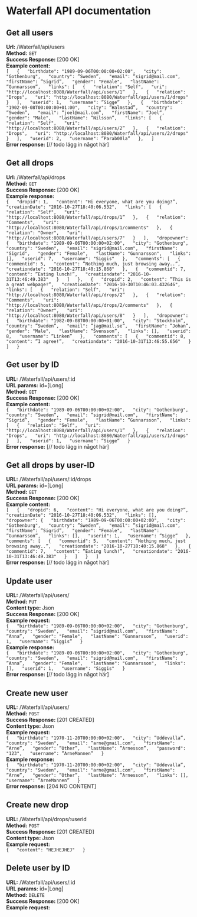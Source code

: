 # Waterfall API documentation
## Get all users
**Url:** /Waterfall/api/users  
**Method:** `GET`  
**Success Response:** [200 OK]  
**Example content:**  
`[  
  {  
    "birthdate": "1989-09-06T00:00:00+02:00",  
    "city": "Gothenburg",  
    "country": ”Sweden”,  
    "email": ”sigrid@mail.com",  
    "firstName": ”Sigrid”,  
    "gender": "Female",  
    "lastName": ”Gunnarsson”,  
    "links": [  
      {  
        "relation": "Self",  
        "uri": "http://localhost:8080/Waterfall/api/users/1”  
      },  
      {  
        "relation": "Drops",  
        "uri": "http://localhost:8080/Waterfall/api/users/1/drops"  
      }  
    ],  
    "userid": 1,  
    "username": ”Sigge”  
  },  
  {  
    "birthdate": "1902-09-08T00:00:00+01:00",  
    "city": ”Halmstad”,  
    "country": ”Sweden”,  
    "email": ”joel@mail.com”,  
    "firstName": ”Joel”,  
    "gender": "Male",  
    "lastName": ”Nilsson”,  
    "links": [  
      {  
        "relation": "Self",  
        "uri": "http://localhost:8080/Waterfall/api/users/2”  
      },  
      {  
        "relation": "Drops",  
        "uri": "http://localhost:8080/Waterfall/api/users/2/drops"  
      }  
    ],  
    "userid": 2,  
    "username": ”Parab00la”  
  },  
]`  
**Error response:** [// todo lägg in något här]  
## Get all drops
**Url:** /Waterfall/api/drops  
**Method:** `GET`  
**Success Response:** [200 OK]  
**Example response:**  
`{  
    "dropid": 1,  
    "content": "Hi everyone, what are you doing?”,  
    "creationDate": "2016-10-27T18:40:06.532",  
    "links": [  
      {  
        "relation": "Self",  
        "uri": "http://localhost:8080/Waterfall/api/drops/1”  
      },  
      {  
        "relation": "Comments",  
        "uri": "http://localhost:8080/Waterfall/api/drops/1/comments"  
      },  
      {  
        "relation": "Owner",  
        "uri": "http://localhost:8080/Waterfall/api/users/7"  
      }  
    ],  
    "dropowner": {  
      "birthdate": "1989-09-06T00:00:00+02:00",  
      "city": "Gothenburg",  
      "country": "Sweden",  
      "email": "sigrid@mail.com",  
      "firstName": "Sigrid",  
      "gender": "Female",  
      "lastName": "Gunnarsson",  
      "links": [],  
      "userid": 7,  
      "username": "Siggis"  
    },  
    "comments": [  
      {  
        "commentid": 5,  
        "content": ”Nothing much, just browsing away..”,  
        "creationdate": "2016-10-27T18:40:15.868"  
      },  
      {  
        "commentid": 7,  
        "content": ”Eating lunch!”,  
        "creationdate": "2016-10-31T13:46:49.383"  
      }  
    ]  
  },  
  {  
    "dropid": 2,  
    "content": ”This is a great webpage!”,  
    "creationDate": "2016-10-30T10:46:03.432646",  
    "links": [  
      {  
        "relation": "Self",  
        "uri": "http://localhost:8080/Waterfall/api/drops/2”  
      },  
      {  
        "relation": "Comments",  
        "uri": "http://localhost:8080/Waterfall/api/drops/2/comments"  
      },  
      {  
        "relation": "Owner",  
        "uri": "http://localhost:8080/Waterfall/api/users/8"  
      }  
    ],  
    "dropowner": {  
      "birthdate": "1982-09-08T00:00:00+01:00",  
      "city": ”Stockholm”,  
      "country": ”Sweden”,  
      "email": ”jag@mail.se”,  
      "firstName": ”Johan”,  
      "gender": "Male",  
      "lastName": ”Svensson”,  
      "links": [],  
      "userid": 8,  
      "username": ”Linken”  
    },  
    "comments": [  
      {  
        "commentid": 8,  
        "content": ”I agree!”,  
        "creationdate": "2016-10-31T13:46:55.656"  
      }  
    ]  
  }`  

## Get user by ID
**URL:** /Waterfall/api/users/:id  
**URL params:** id=[Long]  
**Method:** `GET`  
**Success Response:** [200 OK]  
**Example content:**  
`{  
  "birthdate": "1989-09-06T00:00:00+02:00",  
  "city": "Gothenburg",  
  "country": ”Sweden”,  
  "email": ”sigrid@mail.com",  
  "firstName": ”Sigrid”,  
  "gender": "Female",  
  "lastName": ”Gunnarsson”,  
  "links": [  
    {  
      "relation": "Self",  
      "uri": "http://localhost:8080/Waterfall/api/users/1”  
    },  
    {  
      "relation": "Drops",  
      "uri": "http://localhost:8080/Waterfall/api/users/1/drops"  
    }  
  ],  
  "userid": 1,  
  "username": ”Sigge”  
}`  
**Error response:** [// todo lägg in något här]  
## Get all drops by user-ID  
**URL:** /Waterfall/api/users/:id/drops  
**URL params:** id=[Long]  
**Method:** `GET`  
**Success Response:** [200 OK]  
**Example content:**  
`[  
  {  
    "dropid": 6,  
    "content": "Hi everyone, what are you doing?”,  
    "creationDate": "2016-10-27T18:40:06.532",  
    "links": [],  
    "dropowner": {  
      "birthdate": "1989-09-06T00:00:00+02:00",  
      "city": "Gothenburg",  
      "country": ”Sweden”,  
      "email": ”sigrid@mail.com",  
      "firstName": ”Sigrid”,  
      "gender": "Female",  
      "lastName": ”Gunnarsson”,  
      "links": [],  
      "userid": 1,  
      "username": ”Sigge”  
    },  
    "comments": [  
      {  
        "commentid": 5,  
        "content": ”Nothing much, just browsing away..”,  
        "creationdate": "2016-10-27T18:40:15.868"  
      },  
      {  
        "commentid": 7,  
        "content": ”Eating lunch!”,  
        "creationdate": "2016-10-31T13:46:49.383"  
      }  
    ]  
  }  
]`  
**Error response:** [// todo lägg in något här]  
## Update user  
**URL:** /Waterfall/api/users/  
**Method:** `PUT`  
**Content type:** Json  
**Success Response:** [200 OK]  
**Example request:**  
`{  
    "birthdate": "1989-09-06T00:00:00+02:00",  
    "city": "Gothenburg",  
    "country": "Sweden",  
    "email": ”sigrid@mail.com",  
    "firstName": ”Anna”,  
    "gender": "Female",  
    "lastName": ”Gunnarsson”,  
    "userid": 1,  
    "username": ”Siggis”  
}`  
**Example response:**  
`{  
  "birthdate": "1989-09-06T00:00:00+02:00",  
  "city": "Gothenburg",  
  "country": "Sweden",  
  "email": "sigrid@mail.com",  
  "firstName": ”Anna”,  
  "gender": "Female",  
  "lastName": "Gunnarsson",  
  "links": [],  
  "userid": 1,  
  "username": "Siggis"  
}`  
**Error response:** [// todo lägg in något här]  
## Create new user  
**URL:** /Waterfall/api/users/  
**Method:** `POST`  
**Success Response:** [201 CREATED]  
**Content type:** Json  
**Example request:**  
`{  
  "birthdate": "1970-11-20T00:00:00+02:00",  
  "city": ”Uddevalla”,  
  "country": "Sweden",  
  "email": ”arne@gmail.com",  
  "firstName": ”Arne”,  
  "gender": ”Other”,  
  "lastName": ”Arnesson”,  
  "password": "123",  
  "username": ”ArneMannen”  
}`  
**Example response:**  
`{  
  "birthdate": "1970-11-20T00:00:00+02:00",  
  "city": ”Uddevalla”,  
  "country": "Sweden",  
  "email": "arne@gmail.com",  
  "firstName": ”Arne”,  
  "gender": ”Other”,  
  "lastName": ”Arnesson”,  
  "links": [],  
  "username": ”ArneMannen”  
}`  
**Error response:** [204 NO CONTENT]  
## Create new drop  
**URL:** /Waterfall/api/drops/:userid  
**Method:** `POST`  
**Success Response:** [201 CREATED]  
**Content type:** Json  
**Example request:**  
`{  
  "content": "HEJHEJHEJ"  
}`  
## Delete user by ID  
**URL:** /Waterfall/api/users/:id  
**URL params:** id=[Long]  
**Method:** `DELETE`  
**Success Response:** [200 OK]  
**Example request:**  